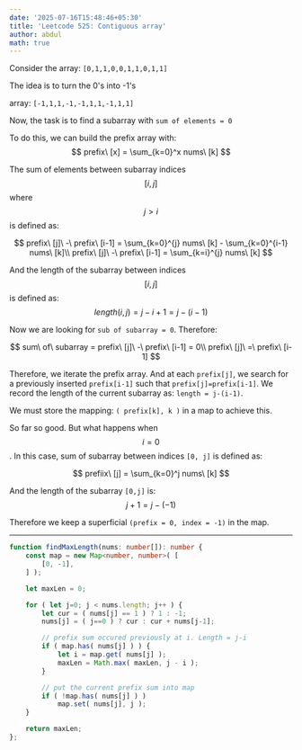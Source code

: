 ```yaml
---
date: '2025-07-16T15:48:46+05:30'
title: 'Leetcode 525: Contiguous array'
author: abdul
math: true
---
```


Consider the array: `[0,1,1,0,0,1,1,0,1,1] `

The idea is to turn the 0's into -1's

array: ` [-1,1,1,-1,-1,1,1,-1,1,1] `

Now, the task is to find a subarray with `sum of elements = 0`

To do this, we can build the prefix array with: $$ prefix\ [x] = \sum_{k=0}^x nums\ [k] $$

The sum of elements between subarray indices $$[i, j]$$ where $$j > i$$ is defined as:

$$
prefix\ [j]\ -\ prefix\ [i-1] = \sum_{k=0}^{j} nums\ [k] - \sum_{k=0}^{i-1} nums\ [k]\\
prefix\ [j]\ -\ prefix\ [i-1] = \sum_{k=i}^{j} nums\ [k]
$$

And the length of the subarray between indices $$[i,j]$$ is defined as: $$length(i,j) = j-i+1 = j-(i-1) $$

Now we are looking for `sub of subarray = 0`. Therefore:

$$ 
sum\ of\ subarray = prefix\ [j]\ -\ prefix\ [i-1] = 0\\
prefix\ [j]\ =\ prefix\ [i-1]
$$

Therefore, we iterate the prefix array. And at each `prefix[j]`, we search for a previously inserted `prefix[i-1]` such that `prefix[j]=prefix[i-1]`. We record the length of the current subarray as: `length = j-(i-1)`.

We must store the mapping: `( prefix[k], k )` in a map to achieve this.

So far so good. But what happens when $$i=0$$. In this case, sum of subarray between indices `[0, j]` is defined as: 

$$
prefiix\ [j] = \sum_{k=0}^j nums\ [k]
$$

And the length of the subarray `[0,j]` is: $$j+1 = j-(-1)$$

Therefore we keep a superficial `(prefix = 0, index = -1)` in the map.



---
```typescript []
function findMaxLength(nums: number[]): number {
    const map = new Map<number, number>( [
        [0, -1],
    ] );

    let maxLen = 0;

    for ( let j=0; j < nums.length; j++ ) {
        let cur = ( nums[j] == 1 ) ? 1 : -1;
        nums[j] = ( j==0 ) ? cur : cur + nums[j-1];

        // prefix sum occured previously at i. Length = j-i
        if ( map.has( nums[j] ) ) {
            let i = map.get( nums[j] );
            maxLen = Math.max( maxLen, j - i );
        }

        // put the current prefix sum into map
        if ( !map.has( nums[j] ) ) 
            map.set( nums[j], j );
    }

    return maxLen;
};
```
